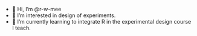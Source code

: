 - 👋 Hi, I’m @r-w-mee
- 👀 I’m interested in design of experiments.
- 🌱 I’m currently learning to integrate R in the experimental design course I teach.
<!---
r-w-mee/r-w-mee is a ✨ special ✨ repository because its `README.md` (this file) appears on your GitHub profile.
You can click the Preview link to take a look at your changes.
--->
